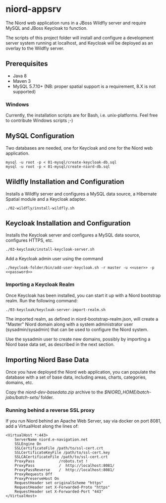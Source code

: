 # niord-appsrv

The Niord web application runs in a JBoss Wildfly server and require MySQL and JBoss Keycloak to function.

The scripts of this project folder will install and configure a development server system running at localhost, 
and Keycloak will be deployed as an overlay to the Wildfly server.

## Prerequisites

* Java 8
* Maven 3
* MySQL 5.7.10+ (NB: proper spatial support is a requirement, 8.X is not supported)


### Windows

Currently, the installation scripts are for Bash, i.e. unix-platforms. Feel free to contribute Windows scripts ;-)


## MySQL Configuration

Two databases are needed, one for Keycloak and one for the Niord web application.

    mysql -u root -p < 01-mysql/create-keycloak-db.sql
    mysql -u root -p < 01-mysql/create-niord-db.sql


## Wildfly Installation and Configuration

Installs a Wildfly server and configures a MySQL data source, a Hibernate Spatial module and a Keycloak adapter.

    ./02-wildfly/install-wildfly.sh


## Keycloak Installation and Configuration

Installs the Keycloak server and configures a MySQL data source, configures HTTPS, etc.

    ./03-keycloak/install-keycloak-server.sh

Add a Keycloak admin user using the command

    ./keycloak-folder/bin/add-user-keycloak.sh -r master -u <<user>> -p <<password>>

### Importing a Keycloak Realm

Once Keycloak has been installed, you can start it up with a Niord bootstrap realm. Run the following command:

    ./03-keycloak/keycloak-server-import-realm.sh

The imported realm, as defined in niord-bootstrap-realm.json, will create a "Master" Niord domain along with a
system administrator user (sysadmin/sysadmin) that can be used to configure the Niord system.

Use the sysadmin user to create new domains, possibly by importing a Niord base data set, as described in the next section.


## Importing Niord Base Data

Once you have deployed the Niord web application, you can populate the database with a set of base data, including
areas, charts, categories, domains, etc.

Copy the *niord-dev-basedata.zip* archive to the *$NIORD_HOME/batch-jobs/batch-sets/* folder.


### Running behind a reverse SSL proxy

If you run Niord behind an Apache Web Server, say via docker on port 8081, add a VirtualHost along the lines of:

    <VirtualHost *:443>
        ServerName niord.e-navigation.net
        SSLEngine On
        SSLCertificateFile /path/to/ssl-cert.crt
        SSLCertificateKeyFile /path/to/ssl-cert.key
        SSLCACertificateFile /path/to/ssl-cert.crt
        ProxyPass           /robots.txt !
        ProxyPass           /  http://localhost:8081/
        ProxyPassReverse    /  http://localhost:8081/
        ProxyRequests Off
        ProxyPreserveHost On
        RequestHeader set originalScheme "https"
        RequestHeader set X-Forwarded-Proto "https"
        RequestHeader set X-Forwarded-Port "443"
    </VirtualHost>
